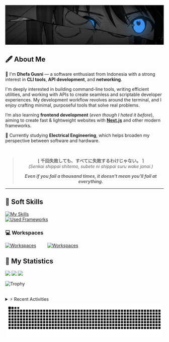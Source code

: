 <!-- Header Badges -->
<!--
[![Profile Views](https://komarev.com/ghpvc/?username=mitsuki31&color=blue&label=PROFILE+VIEWS)](https://github.com/mitsuki31)

[![Follow](https://img.shields.io/twitter/url?url=https%3A%2F%2Ftwitter.com%2Fryuumitsuki31)](https://twitter.com/ryuumitsuki31)
-->

<!-- Header Banner -->
<!--
  ==========================  [ COPYRIGHT NOTICE ]  =========================
  - The header image was edited by me, but I do not own any copyright for the source image.
  - All copyrights are owned by their respective owners.
  - 
  - Character Name: 井芹 仁菜 / Nina Iseri (from Girls Band Cry「ガールズバンドクライ」anime)
  ===============================================================
-->
<img id="headerBanner" src="./images/headerBanner.png" height="auto"/>

## 🖋️ About Me
👋 I'm **Dhefa Gusni** — a software enthusiast from Indonesia with a strong interest in **CLI tools**, **API development**, and **networking**.

I'm deeply interested in building command-line tools, writing efficient utilities, and working with APIs to create seamless and scriptable developer experiences.
My development workflow revolves around the terminal, and I enjoy crafting minimal, purposeful tools that solve real problems.

I’m also learning **frontend development** (_even though I hated it before_), aiming to create fast & lightweight websites with [**Next.js**](https://nextjs.org/) and other modern frameworks.

🌱 Currently studying **Electrical Engineering**, which helps broaden my perspective between software and hardware.

<br/>
<div align="center">

> **⌊ 千回失敗しても、すべてに失敗するわけじゃない。 ⌉**  
> _(Senkai shippai shitemo, subete ni shippai suru wake janai.)_
> 
> _**Even if you fail a thousand times, it doesn't mean you'll fail at everything.**_

</div>

---

## 👾 Soft Skills

[![My Skills](https://skillicons.dev/icons?i=ts,js,css,html,c,cpp,java,py,bash)](https://skillicons.dev)  
[![Used Frameworks](https://skillicons.dev/icons?i=nextjs,vite,nodejs,bun,react,sass,tailwind,maven,arduino)](https://skillicons.dev)

### 💻 Workspaces

[![Workspaces](https://skillicons.dev/icons?i=ubuntu,kali,debian,windows,arch)](https://skillicons.dev) &nbsp; &nbsp; &nbsp; &nbsp; 
[![Workspaces](https://skillicons.dev/icons?i=git,github,npm,vercel,vscode)](https://skillicons.dev)


## 🔭 My Statistics

<picture id="stats">
    <source 
            srcset="https://github-readme-stats.vercel.app/api?username=mitsuki31&show_icons=true&theme=tokyonight&include_all_commits=true&show_private=true&hide=stars"
            media="(prefers-color-scheme: dark)"
    />
    <source
            srcset="https://github-readme-stats.vercel.app/api?username=mitsuki31&show_icons=true&include_all_commits=true&show_private=true&hide=stars"
            media="(prefers-color-scheme: light), (prefers-color-scheme: no-preference)"
    />
    <img src="https://github-readme-stats.vercel.app/api?username=mitsuki31&show_icons=true&include_all_commits=true&show_private=true&hide=stars" />
</picture>

<picture id="top-langs">
    <source
            srcset="https://github-readme-stats.vercel.app/api/top-langs/?username=mitsuki31&layout=donut&theme=tokyonight&count_private=true&langs_count=10"
            media="(prefers-color-scheme: dark)"
    />
    <source
            srcset="https://github-readme-stats.vercel.app/api/top-langs/?username=mitsuki31&layout=donut&count_private=true&langs_count=15"
            media="(prefers-color-scheme: light), (prefers-color-scheme: no-preference)"
    />
    <img src="https://github-readme-stats.vercel.app/api/top-langs/?username=mitsuki31&layout=donut&langs_count=15&count_private=true" />
</picture>

<picture id="profile-summary">
    <source
            srcset="https://github-profile-summary-cards.vercel.app/api/cards/profile-details?username=mitsuki31&theme=tokyonight"
            media="(prefers-color-scheme: dark)"
    />
    <source
            srcset="https://github-profile-summary-cards.vercel.app/api/cards/profile-details?username=mitsuki31&theme=github"
            media="(prefers-color-scheme: light), (prefers-color-scheme: no-preference)"
    />
    <img src="https://github-profile-summary-cards.vercel.app/api/cards/profile-details?username=mitsuki31" />
</picture>

![Trophy](https://github-profile-trophy.vercel.app/?username=mitsuki31&theme=algolia&column=-1&rank=-C,-D&title=-Experience&no-bg=true)

<br/>

<details>
<summary>⚡ Recent Activities</summary>

<!--START_SECTION:activity-->
1. 💪 Opened PR [#173](https://github.com/mitsuki31/ytmp3-js/pull/173) in [mitsuki31/ytmp3-js](https://github.com/mitsuki31/ytmp3-js)
2. 🚀 Published release [v1.2](https://github.com/mitsuki31/LowResify/releases/tag/v1.2.0) in [mitsuki31/LowResify](https://github.com/mitsuki31/LowResify)
3. 🎉 Merged PR [#1](https://github.com/mitsuki31/LowResify/pull/1) in [mitsuki31/LowResify](https://github.com/mitsuki31/LowResify)
4. 💪 Opened PR [#1](https://github.com/mitsuki31/LowResify/pull/1) in [mitsuki31/LowResify](https://github.com/mitsuki31/LowResify)
5. 🚀 Published release [V1](https://github.com/mitsuki31/LowResify/releases/tag/v1.0.0) in [mitsuki31/LowResify](https://github.com/mitsuki31/LowResify)
6. 🗣 Commented on [#1018](https://github.com/LuanRT/YouTube.js/pull/1018#issuecomment-3240995379) in [LuanRT/YouTube.js](https://github.com/LuanRT/YouTube.js)
7. 🎉 Merged PR [#157](https://github.com/mitsuki31/ytmp3-js/pull/157) in [mitsuki31/ytmp3-js](https://github.com/mitsuki31/ytmp3-js)
8. 💪 Opened PR [#157](https://github.com/mitsuki31/ytmp3-js/pull/157) in [mitsuki31/ytmp3-js](https://github.com/mitsuki31/ytmp3-js)
9. 🎉 Merged PR [#156](https://github.com/mitsuki31/ytmp3-js/pull/156) in [mitsuki31/ytmp3-js](https://github.com/mitsuki31/ytmp3-js)
10. 💪 Opened PR [#156](https://github.com/mitsuki31/ytmp3-js/pull/156) in [mitsuki31/ytmp3-js](https://github.com/mitsuki31/ytmp3-js)
<!--END_SECTION:activity-->

</details>

<picture>
  <!-- For dark theme -->
  <source
    srcset="https://raw.githubusercontent.com/mitsuki31/mitsuki31/output/github-snake-dark.svg"
    media="(prefers-color-scheme: dark)"
  />
  <!-- For light theme -->
  <source
    srcset="https://raw.githubusercontent.com/mitsuki31/mitsuki31/output/github-snake.svg"
    media="(prefers-color-scheme: light), (prefers-color-scheme: no-preference)"
  />
  <!-- Default -->
  <img
    alt="GitHub Contribution Grid Snake"
    src="https://raw.githubusercontent.com/mitsuki31/mitsuki31/output/github-snake.svg"
  />
</picture>
